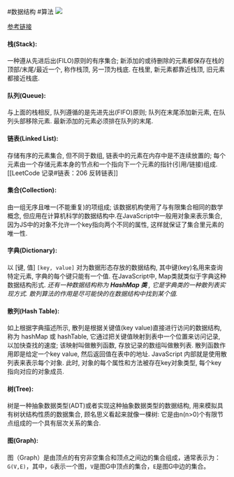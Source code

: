 #数据结构 #算法 
![](https://cdn.nlark.com/yuque/0/2021/jpeg/223223/1622594294161-cbb3d0cf-a920-4d1a-b6d0-5d88a7b2f045.jpeg)

[参考链接](https://juejin.cn/post/6844903482432962573)

#### 栈(Stack):

一种遵从先进后出(FILO)原则的有序集合; 新添加的或待删除的元素都保存在栈的顶部/末尾/最近一个, 称作栈顶, 另一顶为栈底. 在栈里, 新元素都靠近栈顶, 旧元素都接近栈底.

#### 队列(Queue):

与上面的栈相反, 队列遵循的是先进先出(FIFO)原则; 队列在末尾添加新元素, 在队列头部移除元素. 最新添加的元素必须排在队列的末尾.

#### 链表(Linked List):
存储有序的元素集合, 但不同于数组, 链表中的元素在内存中是不连续放置的; 每个元素由一个存储元素本身的节点和一个指向下一个元素的指针(引用/链接)组成.
[[LeetCode 记录#链表：206 反转链表]]
#### 集合(Collection):

由一组无序且唯一(不能重复)的项组成; 该数据机构使用了与有限集合相同的数学概念, 但应用在计算机科学的数据结构中.在JavaScript中一般用对象来表示集合, 因为JS中的对象不允许一个key指向两个不同的属性, 这样就保证了集合里元素的唯一性.

#### 字典(Dictionary):

以 [键, 值] `[key, value]` 对为数据形态存放的数据结构, 其中键(key)名用来查询特定元素, 字典的每个键只能有一个值. 在JavaScript中, Map类就类似于字典这种数据结构形式. _还有一种数据结构称为_ **_HashMap 类_** _, 它是字典类的一种散列表实现方式. 散列算法的作用是尽可能快的在数据结构中找到某个值._

#### 散列(Hash Table):

如上根据字典描述所示, 散列是根据关键值(key value)直接进行访问的数据结构, 称为 hashMap 或 hashTable, 它通过把关键值映射到表中一个位置来访问记录, 以加快查找的速度; 该映射叫做散列函数, 存放记录的数组叫做散列表. 散列函数作用即是给定一个key value, 然后返回值在表中的地址. JavaScript 内部就是使用散列表来表示每个对象. 此时, 对象的每个属性和方法被存在key对象类型, 每个key指向对应的对象成员.

#### 树(Tree):

树是一种抽象数据类型(ADT)或者实现这种抽象数据类型的数据结构, 用来模拟具有树状结构性质的数据集合, 顾名思义看起来就像一棵树: 它是由n(n>0)个有限节点组成的一个具有层次关系的集合.

#### 图(Graph):

图（Graph）是由顶点的有穷非空集合和顶点之间边的集合组成，通常表示为：`G(V,E)`，其中，`G`表示一个图，`V`是图G中顶点的集合，`E`是图G中边的集合。